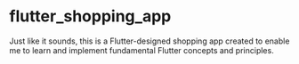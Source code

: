 # flutter_shopping_app

Just like it sounds, this is a Flutter-designed shopping app created to enable me to learn and implement fundamental Flutter concepts and principles.

